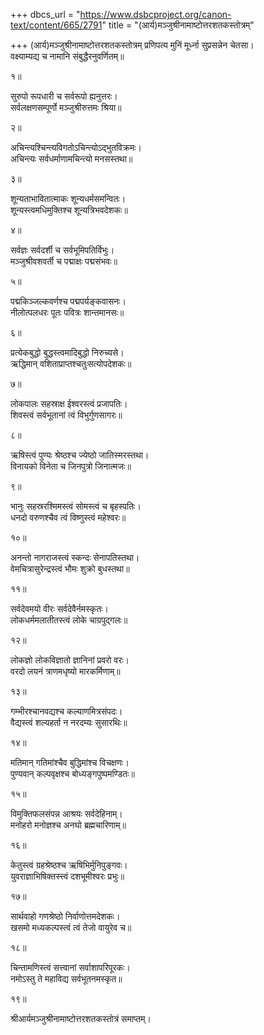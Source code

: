 +++
dbcs_url = "https://www.dsbcproject.org/canon-text/content/665/2791"
title = "(आर्य)मञ्जुश्रीनामाष्टोत्तरशतकस्तोत्रम्"

+++
(आर्य)मञ्जुश्रीनामाष्टोत्तरशतकस्तोत्रम्
प्रणिपत्य मुनिं मूर्ध्ना सुप्रसन्नेन चेतसा।  
वक्ष्याम्यद्य च नामानि संबुद्धैरनुवर्णितम्॥

१॥

सुरुपो रूपधारी च सर्वरूपो ह्यनुत्तरः।  
सर्वलक्षणसम्पूर्णो मञ्जुश्रीरुत्तमः श्रिया॥

२॥

अचिन्त्यश्चिन्त्यविगतोऽचिन्त्योऽद्भुतविक्रमः।  
अचिन्त्यः सर्वधर्माणामचिन्त्यो मनसस्तथा॥

३॥

शून्यताभावितात्माकः शून्यधर्मसमन्वितः।  
शून्यस्त्वमधिमुक्तिश्च शून्यत्रिभवदेशकः॥

४॥

सर्वज्ञः सर्वदर्शी च सर्वभूमिपतिर्विभुः।  
मञ्जुश्रीवशवर्ती च पद्माक्षः  पद्मसंभवः॥

५॥

पद्मकिञ्जल्कवर्णश्च पद्मपर्यङ्कवासनः।  
नीलोत्पलधरः पूतः पवित्रः शान्तमानसः॥

६॥

प्रत्येकबुद्धो बुद्धस्त्वमादिबुद्धो निरुच्यसे।  
ऋद्धिमान् वशिताप्राप्तश्चतुःसत्योपदेशकः॥

७॥

लोकपालः सहस्राक्ष ईश्वरस्त्वं प्रजापतिः।  
शिवस्त्वं सर्वभूतानां त्वं विभुर्गुणसागरः॥

८॥

ऋषिस्त्वं पुण्यः श्रेष्ठश्च ज्येष्ठो जातिस्मरस्तथा।  
विनायको विनेता च जिनपुत्रो जिनात्मजः॥

९॥

भानुः सहस्ररश्मिमस्त्वं सोमस्त्वं च बृहस्पतिः।  
धनदो वरुणश्चैव त्वं विष्णुस्त्वं महेश्वरः॥

१०॥

अनन्तो नागराजस्त्वं स्कन्दः सेनापतिस्तथा।  
वेमचित्रासुरेन्द्रस्त्वं भौमः शुक्रो बुधस्तथा॥

११॥

सर्वदेवमयो वीरः सर्वदेवैर्नमस्कृतः।  
लोकधर्ममलातीतस्त्वं लोके चाग्रपुद्गलः॥

१२॥

लोकज्ञो लोकविज्ञातो ज्ञानिनां प्रवरो वरः।  
वरदो लयनं त्राणमधृष्यो  मारकर्मिणाम्॥

१३॥

गम्भीरश्चानवद्यश्च कल्याणमित्रसंपदः।  
वैद्यस्त्वं शल्यहर्ता न नरदम्यः सुसारथिः॥

१४॥

मतिमान् गतिमांश्चैव बुद्धिमांश्च विचक्षणः।  
पुण्यवान् कल्पवृक्षश्च बोध्यङ्गपुष्पमण्डितः॥

१५॥

विमुक्तिफलसंपन्न आश्रयः सर्वदेहिनाम्।  
मनोहरो मनोज्ञश्च अनघो ब्रह्मचारिणाम्॥

१६॥

केतुस्त्वं ग्रहश्रेष्ठश्च ऋषिभिर्मुनिपुङ्गवः।  
युवराज्ञाभिषिक्तस्त्त्वं दशभूमीश्वरः प्रभुः॥

१७॥

सार्थवाहो गणश्रेष्ठो निर्वाणोत्तमदेशकः।  
खसमो मध्यकल्पस्त्वं त्वं तेजो वायुरेव च॥

१८॥

चिन्तामणिस्त्वं सत्त्वानां सर्वाशापरिपूरकः।  
नमोऽस्तु ते महाविद्य सर्वभूतनमस्कृत॥

१९॥

श्रीआर्यमञ्जुश्रीनामाष्टोत्तरशतकस्तोत्रं समाप्तम्।  
